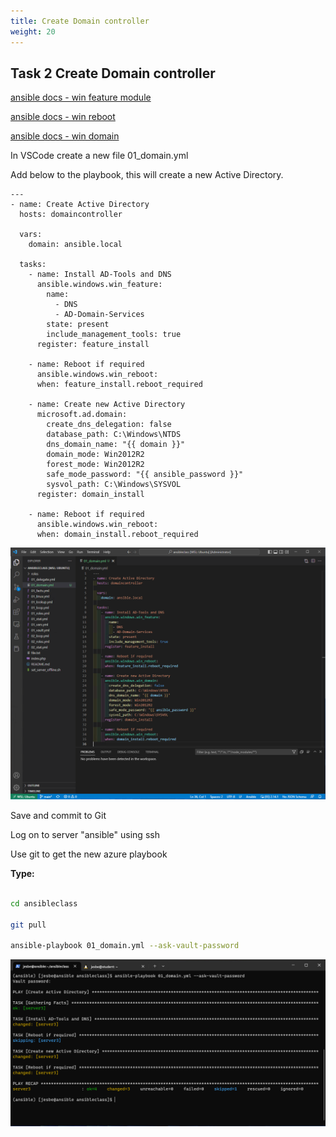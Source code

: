 ```yaml
---
title: Create Domain controller
weight: 20
---
```


## Task 2 Create Domain controller

[ansible docs - win feature module](https://docs.ansible.com/ansible/latest/collections/ansible/windows/win_feature_module.html)

[ansible docs - win reboot](https://docs.ansible.com/ansible/latest/collections/ansible/windows/win_reboot_module.html)

[ansible docs - win domain](https://docs.ansible.com/ansible/latest/collections/ansible/windows/win_domain_module.html)

In VSCode create a new file 01_domain.yml

Add below to the playbook, this will create a new Active Directory.

```ansible
---
- name: Create Active Directory
  hosts: domaincontroller

  vars:
    domain: ansible.local

  tasks:
    - name: Install AD-Tools and DNS
      ansible.windows.win_feature:
        name:
          - DNS
          - AD-Domain-Services
        state: present
        include_management_tools: true
      register: feature_install

    - name: Reboot if required
      ansible.windows.win_reboot:
      when: feature_install.reboot_required

    - name: Create new Active Directory
      microsoft.ad.domain:
        create_dns_delegation: false
        database_path: C:\Windows\NTDS
        dns_domain_name: "{{ domain }}"
        domain_mode: Win2012R2
        forest_mode: Win2012R2
        safe_mode_password: "{{ ansible_password }}"
        sysvol_path: C:\Windows\SYSVOL
      register: domain_install

    - name: Reboot if required
      ansible.windows.win_reboot:
      when: domain_install.reboot_required

```

![Alt text](images/03_domaincontroller.png?raw=true "domain controller playbook")

Save and commit to Git

Log on to server "ansible" using ssh

Use git to get the new azure playbook

**Type:**

```bash

cd ansibleclass

git pull

ansible-playbook 01_domain.yml --ask-vault-password

```

![Alt text](images/04_domaincontroller_play.png?raw=true "domain controller playbook run")
